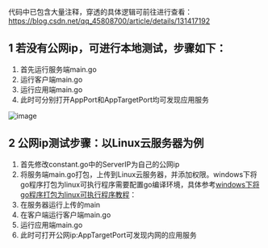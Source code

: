 代码中已包含大量注释，穿透的具体逻辑可前往进行查看：https://blog.csdn.net/qq_45808700/article/details/131417192

## 1 若没有公网ip，可进行本地测试，步骤如下：
1. 首先运行服务端main.go
2. 运行客户端main.go
3. 运行应用端main.go
4. 此时可分别打开AppPort和AppTargetPort均可发现应用服务

![image](https://github.com/Pistachiout/Net-Penetration/assets/63298680/7ec916ca-8240-4b2b-9b8c-e35f57aec432)


## 2 公网ip测试步骤：以Linux云服务器为例
1. 首先修改constant.go中的ServerIP为自己的公网ip
2. 将服务端main.go打包，上传到Linux云服务器，并添加权限。windows下将go程序打包为linux可执行程序需要配置go编译环境，具体参考[windows下将go程序打包为linux可执行程序教程](https://blog.csdn.net/qq_45808700/article/details/131419641)：
3. 在服务器运行上传的main
4. 在客户端运行客户端main.go
5. 运行应用端main.go
6. 此时可打开公网ip:AppTargetPort可发现内网的应用服务
